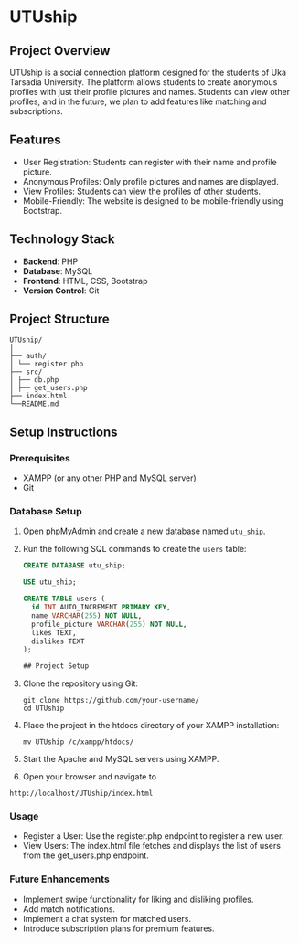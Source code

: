 # UTUship

## Project Overview
UTUship is a social connection platform designed for the students of Uka Tarsadia University. The platform allows students to create anonymous profiles with just their profile pictures and names. Students can view other profiles, and in the future, we plan to add features like matching and subscriptions.

## Features
- User Registration: Students can register with their name and profile picture.
- Anonymous Profiles: Only profile pictures and names are displayed.
- View Profiles: Students can view the profiles of other students.
- Mobile-Friendly: The website is designed to be mobile-friendly using Bootstrap.

## Technology Stack
- **Backend**: PHP
- **Database**: MySQL
- **Frontend**: HTML, CSS, Bootstrap
- **Version Control**: Git

## Project Structure
```
UTUship/ 
│ 
├── auth/ 
│ └── register.php 
├── src/ 
│ ├── db.php
│ ├── get_users.php 
├── index.html 
└──README.md
```

## Setup Instructions

### Prerequisites
- XAMPP (or any other PHP and MySQL server)
- Git

### Database Setup
1. Open phpMyAdmin and create a new database named `utu_ship`.
2. Run the following SQL commands to create the `users` table:
   ```sql
   CREATE DATABASE utu_ship;

   USE utu_ship;

   CREATE TABLE users (
     id INT AUTO_INCREMENT PRIMARY KEY,
     name VARCHAR(255) NOT NULL,
     profile_picture VARCHAR(255) NOT NULL,
     likes TEXT,
     dislikes TEXT
   );

   ## Project Setup
1. Clone the repository using Git: 
   ```
   git clone https://github.com/your-username/
   cd UTUship
   ```

2. Place the project in the htdocs directory of your XAMPP installation:
    ```
    mv UTUship /c/xampp/htdocs/
    ```

3. Start the Apache and MySQL servers using XAMPP.

4. Open your browser and navigate to 
```
http://localhost/UTUship/index.html
```

 ### Usage
 - Register a User: Use the register.php endpoint to register a new user.
 - View Users: The index.html file fetches and displays the list of users from the get_users.php endpoint.

 ### Future Enhancements
- Implement swipe functionality for liking and disliking profiles.
- Add match notifications.
- Implement a chat system for matched users.
- Introduce subscription plans for premium features.